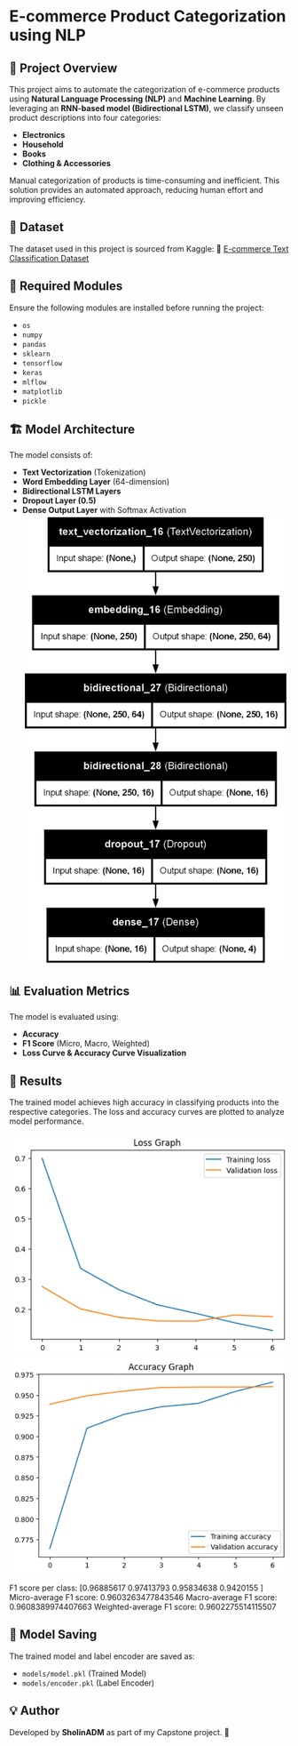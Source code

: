 # E-commerce Product Categorization using NLP

## 📌 Project Overview
This project aims to automate the categorization of e-commerce products using **Natural Language Processing (NLP)** and **Machine Learning**. By leveraging an **RNN-based model (Bidirectional LSTM)**, we classify unseen product descriptions into four categories:

- **Electronics**
- **Household**
- **Books**
- **Clothing & Accessories**

Manual categorization of products is time-consuming and inefficient. This solution provides an automated approach, reducing human effort and improving efficiency.

## 📂 Dataset
The dataset used in this project is sourced from Kaggle:
🔗 [E-commerce Text Classification Dataset](https://www.kaggle.com/datasets/saurabhshahane/ecommerce-text-classification)

## 🔧 Required Modules
Ensure the following modules are installed before running the project:
- `os`
- `numpy`
- `pandas`
- `sklearn`
- `tensorflow`
- `keras`
- `mlflow`
- `matplotlib`
- `pickle`

## 🏗 Model Architecture
The model consists of:
- **Text Vectorization** (Tokenization)
- **Word Embedding Layer** (64-dimension)
- **Bidirectional LSTM Layers**
- **Dropout Layer (0.5)**
- **Dense Output Layer** with Softmax Activation
![graph_loss](screenshot/model.png)

## 📊 Evaluation Metrics
The model is evaluated using:
- **Accuracy**
- **F1 Score** (Micro, Macro, Weighted)
- **Loss Curve & Accuracy Curve Visualization**

## 🚀 Results
The trained model achieves high accuracy in classifying products into the respective categories. The loss and accuracy curves are plotted to analyze model performance.

![graph_loss](screenshot/loss_graph.png)
![graph_accuracy](screenshot/accuracy_graph.png)

F1 score per class: [0.96885617 0.97413793 0.95834638 0.9420155 ]
Micro-average F1 score: 0.9603263477843546
Macro-average F1 score: 0.9608389974407663
Weighted-average F1 score: 0.9602275514115507

## 📁 Model Saving
The trained model and label encoder are saved as:
- `models/model.pkl` (Trained Model)
- `models/encoder.pkl` (Label Encoder)

## 💡 Author
Developed by **SholinADM** as part of my Capstone project. 🚀



